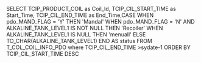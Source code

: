 SELECT  TCIP_PRODUCT_COIL as Coil_Id, TCIP_CIL_START_TIME as Start_Time,
 TCIP_CIL_END_TIME as End_Time,CASE WHEN pdo_MAND_FLAG = 'Y' THEN 'Mandal'    WHEN pdo_MAND_FLAG = 'N' AND ALKALINE_TANK_LEVEL1 IS NOT NULL THEN 'Recoiler' 
         WHEN ALKALINE_TANK_LEVEL1 IS NULL THEN 'menuall'   ELSE TO_CHAR(ALKALINE_TANK_LEVEL1)  END AS status FROM   T_COL_COIL_INFO_PDO 
         where TCIP_CIL_END_TIME >sydate-1
                     ORDER BY   TCIP_CIL_START_TIME DESC
